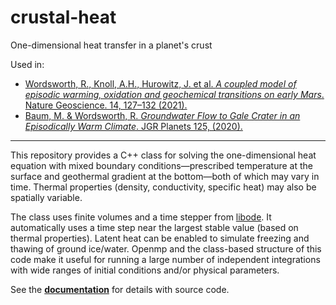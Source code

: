 # crustal-heat

One-dimensional heat transfer in a planet's crust

Used in:
* [Wordsworth, R., Knoll, A.H., Hurowitz, J. et al. *A coupled model of episodic warming, oxidation and geochemical transitions on early Mars*. Nature Geoscience. 14, 127–132 (2021).](https://doi.org/10.1038/s41561-021-00701-8)
* [Baum, M. & Wordsworth, R. *Groundwater Flow to Gale Crater in an Episodically Warm Climate*. JGR Planets 125, (2020).](https://www.doi.org/10.1029/2020JE006397)

--------

This repository provides a C++ class for solving the one-dimensional heat equation with mixed boundary conditions—prescribed temperature at the surface and geothermal gradient at the bottom—both of which may vary in time. Thermal properties (density, conductivity, specific heat) may also be spatially variable.

The class uses finite volumes and a time stepper from [libode](https://github.com/wordsworthgroup/libode). It automatically uses a time step near the largest stable value (based on thermal properties). Latent heat can be enabled to simulate freezing and thawing of ground ice/water. Openmp and the class-based structure of this code make it useful for running a large number of independent integrations with wide ranges of initial conditions and/or physical parameters.

See the [**documentation**](https://wordsworthgroup.github.io/crustal-heat/) for details with source code.
